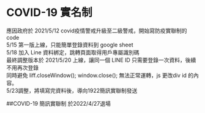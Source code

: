 # COVID-19 實名制
應因政府於 2021/5/12 covid疫情警戒升級至二級警戒，開始寫防疫實聯制的 code <br>
5/15 第一版上線，只能簡單登錄資料到 google sheet <br>
5/18 加入 Line 資料綁定，跳轉頁面取得用戶專屬識別碼 <br>
最終調整版本於 2021/5/20 上線，讓同一個 LINE ID 只需要登錄一次資料，後續不用再次登錄  <br>
同時避免 liff.closeWindow(); window.close(); 無法正常運轉，js 更改div id 的內容。  <br>
5/23調整，將填寫完資料後，導向1922簡訊實聯制發送  <br>

##COVID-19 簡訊實聯制 於2022/4/27退場
